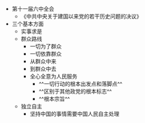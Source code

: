 - 第十一届六中全会
	- 《中共中央关于建国以来党的若干历史问题的决议》
- 三个基本方面
	- 实事求是
	- 群众路线
		- 一切为了群众
		- 一切依靠群众
		- 从群众中来
		- 到群众中去
		- 全心全意为人民服务
			- ^^一切行动的根本出发点和落脚点^^
			- ^^区别于其他政党的根本标志^^
			- ^^根本宗旨^^
	- 独立自主
		- 坚持中国的事情需要中国人民自主处理